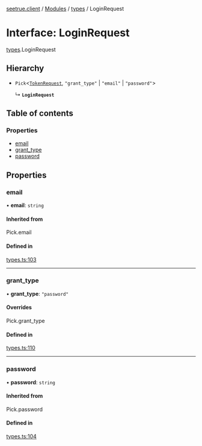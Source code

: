 [seetrue.client](../README.md) / [Modules](../modules.md) / [types](../modules/types.md) / LoginRequest

# Interface: LoginRequest

[types](../modules/types.md).LoginRequest

## Hierarchy

- `Pick`<[`TokenRequest`](types.TokenRequest.md), ``"grant_type"`` \| ``"email"`` \| ``"password"``\>

  ↳ **`LoginRequest`**

## Table of contents

### Properties

- [email](types.LoginRequest.md#email)
- [grant\_type](types.LoginRequest.md#grant_type)
- [password](types.LoginRequest.md#password)

## Properties

### email

• **email**: `string`

#### Inherited from

Pick.email

#### Defined in

[types.ts:103](https://github.com/TheOnlyBeardedBeast/SeeTrue/blob/3dbc6e2/SeeTrue.Client/src/types.ts#L103)

___

### grant\_type

• **grant\_type**: ``"password"``

#### Overrides

Pick.grant\_type

#### Defined in

[types.ts:110](https://github.com/TheOnlyBeardedBeast/SeeTrue/blob/3dbc6e2/SeeTrue.Client/src/types.ts#L110)

___

### password

• **password**: `string`

#### Inherited from

Pick.password

#### Defined in

[types.ts:104](https://github.com/TheOnlyBeardedBeast/SeeTrue/blob/3dbc6e2/SeeTrue.Client/src/types.ts#L104)
